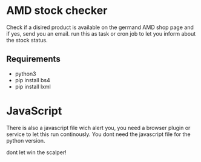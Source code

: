 # AMD stock checker

Check if a disired product is available on the germand AMD shop page and if yes, send you an email. run this as task or cron job to let you inform about the stock status.

## Requirements
- python3
- pip install bs4
- pip install lxml

# JavaScript
There is also a javascript file wich alert you, you need a browser plugin or service to let this run continously.
You dont need the javascript file for the python version.

dont let win the scalper! 
